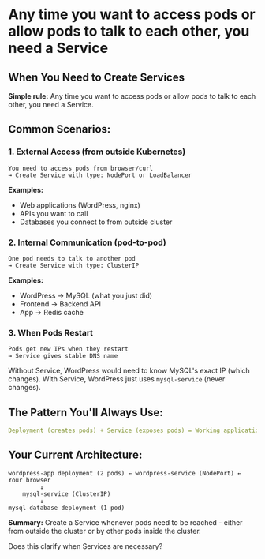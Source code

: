 # Any time you want to access pods or allow pods to talk to each other, you need a Service

## **When You Need to Create Services**

**Simple rule:** Any time you want to access pods or allow pods to talk to each other, you need a Service.

## **Common Scenarios:**

### **1. External Access (from outside Kubernetes)**
```
You need to access pods from browser/curl
→ Create Service with type: NodePort or LoadBalancer
```

**Examples:**
- Web applications (WordPress, nginx)
- APIs you want to call
- Databases you connect to from outside cluster

### **2. Internal Communication (pod-to-pod)**
```
One pod needs to talk to another pod
→ Create Service with type: ClusterIP
```

**Examples:**
- WordPress → MySQL (what you just did)
- Frontend → Backend API
- App → Redis cache

### **3. When Pods Restart**
```
Pods get new IPs when they restart
→ Service gives stable DNS name
```

Without Service, WordPress would need to know MySQL's exact IP (which changes).
With Service, WordPress just uses `mysql-service` (never changes).

## **The Pattern You'll Always Use:**

```yaml
Deployment (creates pods) + Service (exposes pods) = Working application
```

## **Your Current Architecture:**

```
wordpress-app deployment (2 pods) ← wordpress-service (NodePort) ← Your browser
         ↓
    mysql-service (ClusterIP)
         ↓
mysql-database deployment (1 pod)
```

**Summary:** Create a Service whenever pods need to be reached - either from outside the cluster or by other pods inside the cluster.

Does this clarify when Services are necessary?